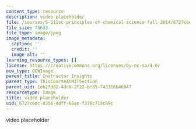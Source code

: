 ```yaml
---
content_type: resource
description: video placeholder
file: /courses/5-111sc-principles-of-chemical-science-fall-2014/6727c6dc83564dff68acf378c715c89c_placeholder.jpg
file_size: 75633
file_type: image/jpeg
image_metadata:
  caption: ''
  credit: ''
  image-alt: ''
learning_resource_types: []
license: https://creativecommons.org/licenses/by-nc-sa/4.0/
ocw_type: OCWImage
parent_title: Instructor Insights
parent_type: ThisCourseAtMITSection
parent_uid: 1eb2fd82-4dc0-2f22-bc85-743316b46947
resourcetype: Image
title: video placeholder
uid: 6727c6dc-8356-4dff-68ac-f378c715c89c
---
```

video placeholder